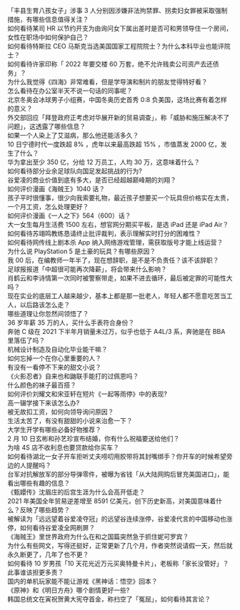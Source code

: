 「丰县生育八孩女子」涉事 3 人分别因涉嫌非法拘禁罪、拐卖妇女罪被采取强制措施，有哪些信息值得关注？  
如何看待某司 HR 以节约开支为由询问女下属出差时是否可和男领导住一个房间，女性在职场中如何保护自己？  
如何看待特斯拉 CEO 马斯克当选美国国家工程院院士？为什么本科毕业也能评院士？  
如何看待许家印称「 2022 年要交楼 60 万套，绝不允许贱卖公司资产去还债务」？  
为什么我觉得《四海》非常难看，但是学导演和制片的朋友觉得特好看？  
怎么看待在办公室半天不说一句话的同事呢？  
北京冬奥会冰球男子小组赛，中国冬奥历史首秀 0:8 负美国，这场比赛有着怎样的意义？  
外交部回应「拜登政府正考虑对华展开新的贸易调查」，称「威胁和施压解决不了问题」，这透露了哪些信息？  
如果一个人染上了艾滋病，那么他还能活多久？  
10 日宁德时代一度跌超 8% ，虎年以来最高跌超 15% ，市值蒸发 2000 亿，发生了什么？  
华为拿出至少 350 亿，分给 12 万员工，人均 30 万，这意味着什么？  
如何看待部分业余足球队向国足发起挑战的行为?  
谷爱凌的商业价值到底有多大，是否已经超越巅峰期的刘翔？  
如何评价漫画《海贼王》1040 话？  
孩子平时很懂事，很少向我索要礼物，最近孩子想要买一个玩具但价格实在太贵，一个月工资，怎么处理更好？  
如何评价漫画《一人之下》564（600）话？  
大一女生每月生活费 1500 左右，想官网分期买平板，是选 iPad 还是 iPad Air？  
如何看待苏翊鸣教练恳请终止批评裁判，表示理解实时打分的困难性？  
如何看待网传线上剧本杀 App 纳入网络游戏管理，需获取版号才能上线运营？  
为什么说 PlayStation 5 是土豪的玩具？有哪些原因？  
我 00 后，在编教师一年半了，现在想辞职，是不是不负责任？该不该辞职？  
足球报报道「中超很可能再次降薪」，将会带来什么影响？  
肖鹤云和李诗情第一次同时被警察带走，如果不进去循环，最后被定罪的可能性大吗？  
现在实业的底层工人越来越少，基本上都是那一批老人，年轻人都不愿意吃苦当工人，以后路该怎么走？  
哪些道理让你忽然间领悟了？  
36 岁年薪 35 万的人，买什么手表符合身份？  
奔驰 C 级在 2021 下半年月销量未过万，似乎也低于 A4L/3 系，奔驰是在 BBA 里落伍了吗？  
机械设计制造及自动化毕业能干嘛？  
如何忘掉一个在你心里重要的人？  
有没有一看停不下来的甜文小说？  
《火影忍者》自来也和鼬联手能打的过佩恩吗？  
什么颜色的袜子最百搭？  
如何评价刘耀文和宋亚轩在短片《一起等雨停》中的表现?  
高一辍学接下来该怎么办?  
被无故扣工资，如何向领导询问原因？  
生活太苦了，有没有甜甜的小说来治愈一下？  
大学生开学有哪些必备好物推荐？  
2 月 10 日玄彬和孙艺珍宣布结婚，你有什么祝福要送给他们？  
为啥 4S 店不收利息也要贷款给你买车？  
如何看待湖北一女子开车拒听丈夫唠叨用胶带将其封嘴绑手？你开车的时候希望旁边的人提醒吗？  
台军对抗解放军的部分导弹零件，被曝为省钱「从大陆网购后冒充美国进口」，能看出哪些有趣的信息？  
《甄嬛传》沈眉庄的后宫生涯为什么会高开低走？  
2021 年美国全年贸易逆差增至 8591 亿美元，创下历史新高，对美国意味着什么？反映了哪些趋势？  
被解读为「远远望着谷爱凌夺冠」的远望谷连续涨停，谷爱凌代言的中国移动也涨停，如何看待谷爱凌全网刷屏？  
《海贼王》里世界政府为什么在和之国篇突然急于抓住妮可罗宾？  
为什么有些网文，写得还挺好，正常更新了几个月，作者突然说请假一天，然后就永久断更了，几年了也不更？  
如何看待 10 岁男孩「10 天花光近万元买奥特曼卡片」，老板称「家长没管好」？此事谁该担更多责？  
国内的单机玩家能不能让游戏《黑神话：悟空》回本？  
《原神》和《明日方舟》哪个剧情更好一些?  
韩国总统文在寅祝贺黄大宪夺首金，称扫空了「冤屈」，如何看待其言论？  
